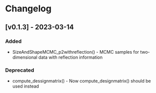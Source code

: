 # Changelog

## [v0.1.3] - 2023-03-14
### Added
- SizeAndShapeMCMC_p2withreflection() - MCMC samples for two-dimensional data with reflection information

### Deprecated
- compute_dessignmatrix() - Now compute_designmatrix() should be used instead